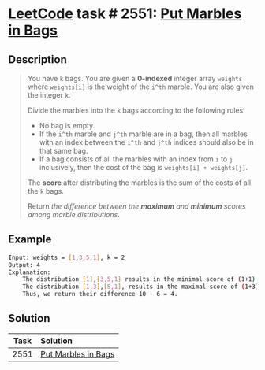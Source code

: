 # [LeetCode][leetcode] task # 2551: [Put Marbles in Bags][task]

Description
-----------

> You have `k` bags. You are given a **0-indexed** integer array `weights`
> where `weights[i]` is the weight of the `i^th` marble.
> You are also given the integer `k`.
> 
> Divide the marbles into the `k` bags according to the following rules:
> * No bag is empty.
> * If the `i^th` marble and `j^th` marble are in a bag, then all marbles
> with an index between the `i^th` and `j^th` indices should also be in that same bag.
> * If a bag consists of all the marbles with an index from `i` to `j` inclusively,
> then the cost of the bag is `weights[i] + weights[j]`.
>
> The **score** after distributing the marbles is the sum of the costs of all the `k` bags.
> 
> Return _the difference between the **maximum** and **minimum** scores among marble distributions_.

 Example
-------

```sh
Input: weights = [1,3,5,1], k = 2
Output: 4
Explanation: 
    The distribution [1],[3,5,1] results in the minimal score of (1+1) + (3+1) = 6. 
    The distribution [1,3],[5,1], results in the maximal score of (1+3) + (5+1) = 10. 
    Thus, we return their difference 10 - 6 = 4.
```

Solution
--------

| Task | Solution                        |
|:----:|:--------------------------------|
| 2551 | [Put Marbles in Bags][solution] |


[leetcode]: <http://leetcode.com/>
[task]: <https://leetcode.com/problems/put-marbles-in-bags/>
[solution]: <https://github.com/wellaxis/praxis-leetcode/blob/main/src/main/java/com/witalis/praxis/leetcode/task/h26/p2551/option/Practice.java>
